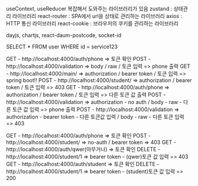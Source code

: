 useContext, useReducer 복잡해서 도와주는 라이브러리가 있음
zustand : 상태관리 라이브러리
react-router : SPA에서 url을 상태로 관리하는 라이브러리
axios : HTTP 통신 라이브러리
react-cookie : 브라우저의 쿠키를 관리하는 라이브러리

dayjs, chartjs, react-daum-postcode, socket-id

SELECT *
FROM user
WHERE id = service123 


GET - http://localhost:4000/auth/phone => 토큰 확인
POST - http://localhost:4000/validation => body / raw / 토큰 입력 => phone 출력
GET - http://localhost:4000/main/ => authorization / bearer token / 토큰 입력 => spring boot!!
POST - http://localhost:4000/student/ => authorization / bearer token / 토큰 입력 => 403
GET - http://localhost:4000/auth/phone => authorization / bearer token / 토큰 입력 => 다른 토큰 값 출력
POST - http://localhost:4000/validation 
=> authorization - no auth / body - raw - 다른 토큰 값 입력 => phone 출력
POST - http://localhost:4000/validation
=> authorization - bearer token - 다른 토큰값 입력 / body - raw - 다른 토큰 입력 => 403

GET - http://localhost:4000/auth/phone => 토큰 확인
POST - http://localhost:4000/student/ => no-auth / bearer token => 403
GET - http://localhost:4000/auth/qwer(아무거나) => 토큰 확인
DELETE - http://localhost:4000/student/1 => bearer token - (qwer)토큰 값 입력 => 403
GET - http://localhost:4000/auth/student => 토큰 확인
DELETE - http://localhost:4000/student/1 => bearer token - (student)토큰 값 입력 => 200


